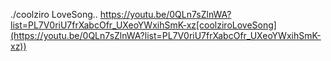 ./coolziro LoveSong.. https://youtu.be/0QLn7sZlnWA?list=PL7V0riU7frXabcOfr_UXeoYWxihSmK-xz[coolziroLoveSong](https://youtu.be/0QLn7sZlnWA?list=PL7V0riU7frXabcOfr_UXeoYWxihSmK-xz))